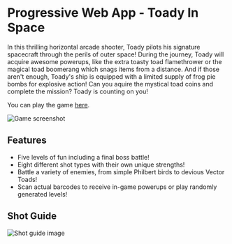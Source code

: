 # Progressive Web App - Toady In Space

In this thrilling horizontal arcade shooter, Toady pilots his signature spacecraft through the perils of outer space! During the journey, Toady will acquire awesome powerups, like the extra toasty toad flamethrower or the magical toad boomerang which snags items from a distance. And if those aren't enough, Toady's ship is equipped with a limited supply of frog pie bombs for explosive action! Can you aquire the mystical toad coins and complete the mission? Toady is counting on you!

You can play the game [here](https://shawn-29.github.io/Browser-Game-Toady-In-Space/).

![Game screenshot](https://github.com/Shawn-29/ToadyInSpace/blob/main/images/samples/ToadySample1.jpg)

## Features

- Five levels of fun including a final boss battle!
- Eight different shot types with their own unique strengths!
- Battle a variety of enemies, from simple Philbert birds to devious Vector Toads!
- Scan actual barcodes to receive in-game powerups or play randomly generated levels!

## Shot Guide

![Shot guide image](https://github.com/Shawn-29/ToadyInSpace/blob/main/images/samples/ShotGuide.png)
